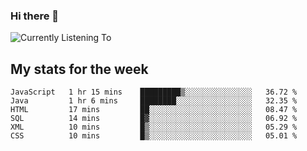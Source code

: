 ### Hi there 👋

![Currently Listening To](https://lastfm-recently-played.vercel.app/api?user=lynziee)

## My stats for the week
<!--START_SECTION:waka-->

```text
JavaScript   1 hr 15 mins    █████████▒░░░░░░░░░░░░░░░   36.72 %
Java         1 hr 6 mins     ████████░░░░░░░░░░░░░░░░░   32.35 %
HTML         17 mins         ██░░░░░░░░░░░░░░░░░░░░░░░   08.47 %
SQL          14 mins         █▓░░░░░░░░░░░░░░░░░░░░░░░   06.92 %
XML          10 mins         █▒░░░░░░░░░░░░░░░░░░░░░░░   05.29 %
CSS          10 mins         █▒░░░░░░░░░░░░░░░░░░░░░░░   05.01 %
```

<!--END_SECTION:waka-->

